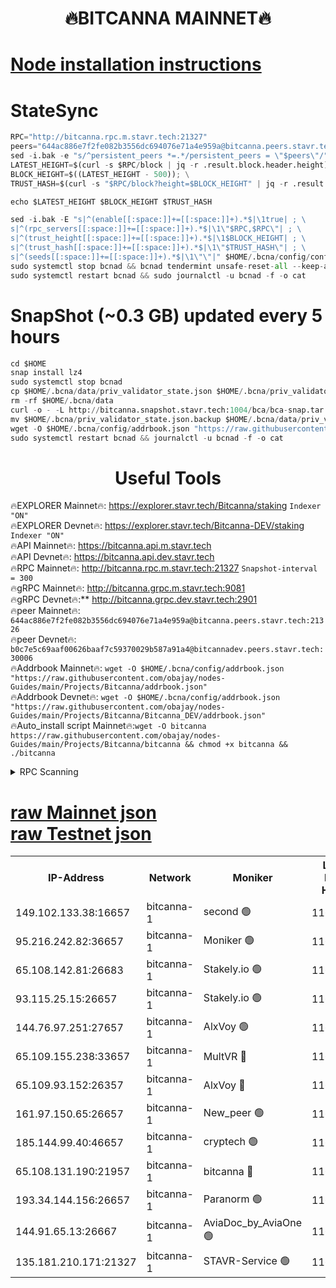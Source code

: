 <h1 align="center"> 🔥BITCANNA MAINNET🔥</h1>


[Node installation instructions](https://github.com/obajay/nodes-Guides/tree/main/Projects/Bitcanna)
=

# StateSync
```python
RPC="http://bitcanna.rpc.m.stavr.tech:21327"
peers="644ac886e7f2fe082b3556dc694076e71a4e959a@bitcanna.peers.stavr.tech:21326"
sed -i.bak -e "s/^persistent_peers *=.*/persistent_peers = \"$peers\"/" $HOME/.bcna/config/config.toml
LATEST_HEIGHT=$(curl -s $RPC/block | jq -r .result.block.header.height); \
BLOCK_HEIGHT=$((LATEST_HEIGHT - 500)); \
TRUST_HASH=$(curl -s "$RPC/block?height=$BLOCK_HEIGHT" | jq -r .result.block_id.hash)

echo $LATEST_HEIGHT $BLOCK_HEIGHT $TRUST_HASH

sed -i.bak -E "s|^(enable[[:space:]]+=[[:space:]]+).*$|\1true| ; \
s|^(rpc_servers[[:space:]]+=[[:space:]]+).*$|\1\"$RPC,$RPC\"| ; \
s|^(trust_height[[:space:]]+=[[:space:]]+).*$|\1$BLOCK_HEIGHT| ; \
s|^(trust_hash[[:space:]]+=[[:space:]]+).*$|\1\"$TRUST_HASH\"| ; \
s|^(seeds[[:space:]]+=[[:space:]]+).*$|\1\"\"|" $HOME/.bcna/config/config.toml
sudo systemctl stop bcnad && bcnad tendermint unsafe-reset-all --keep-addr-book
sudo systemctl restart bcnad && sudo journalctl -u bcnad -f -o cat
```
# SnapShot (~0.3 GB) updated every 5 hours
```python
cd $HOME
snap install lz4
sudo systemctl stop bcnad
cp $HOME/.bcna/data/priv_validator_state.json $HOME/.bcna/priv_validator_state.json.backup
rm -rf $HOME/.bcna/data
curl -o - -L http://bitcanna.snapshot.stavr.tech:1004/bca/bca-snap.tar.lz4 | lz4 -c -d - | tar -x -C $HOME/.bcna --strip-components 2
mv $HOME/.bcna/priv_validator_state.json.backup $HOME/.bcna/data/priv_validator_state.json
wget -O $HOME/.bcna/config/addrbook.json "https://raw.githubusercontent.com/obajay/nodes-Guides/main/Projects/Bitcanna/addrbook.json"
sudo systemctl restart bcnad && journalctl -u bcnad -f -o cat
```

 <h1 align="center"> Useful Tools</h1>

🔥EXPLORER Mainnet🔥:    https://explorer.stavr.tech/Bitcanna/staking          `Indexer "ON"` \
🔥EXPLORER Devnet🔥:     https://explorer.stavr.tech/Bitcanna-DEV/staking     `Indexer "ON"` \
🔥API Mainnet🔥:         https://bitcanna.api.m.stavr.tech \
🔥API Devnet🔥:          https://bitcanna.api.dev.stavr.tech \
🔥RPC Mainnet🔥:         http://bitcanna.rpc.m.stavr.tech:21327         `Snapshot-interval = 300` \
🔥gRPC Mainnet🔥:        http://bitcanna.grpc.m.stavr.tech:9081 \
🔥gRPC Devnet🔥:**       http://bitcanna.grpc.dev.stavr.tech:2901 \
🔥peer Mainnet🔥:        `644ac886e7f2fe082b3556dc694076e71a4e959a@bitcanna.peers.stavr.tech:21326` \
🔥peer Devnet🔥:         `b0c7e5c69aaf00626baaf7c59370029b587a91a4@bitcannadev.peers.stavr.tech:30006` \
🔥Addrbook Mainnet🔥:    ```wget -O $HOME/.bcna/config/addrbook.json "https://raw.githubusercontent.com/obajay/nodes-Guides/main/Projects/Bitcanna/addrbook.json"``` \
🔥Addrbook Devnet🔥:    ```wget -O $HOME/.bcna/config/addrbook.json "https://raw.githubusercontent.com/obajay/nodes-Guides/main/Projects/Bitcanna/Bitcanna_DEV/addrbook.json"``` \
🔥Auto_install script Mainnet🔥:```wget -O bitcanna https://raw.githubusercontent.com/obajay/nodes-Guides/main/Projects/Bitcanna/bitcanna && chmod +x bitcanna && ./bitcanna```



<details>
<summary>RPC Scanning</summary>

<h2 align="center"> We scan nodes in real time every 4 hours. And we provide the final result of RPC endpoints.
We cannot influence the operation of these nodes in any way. </h2>


```python
If Voting Power is higher than 0 --> then the Node is a validator of the network and may be subject to attack and be a potential threat to the chain.
```
```python
We marked such validators with a red symbol
```

</details>

[raw Mainnet json](https://rpc-check.bcam.stavr.tech/bcam/rpc-bcam-result.json) \
[raw Testnet json](https://github.com/obajay/StateSync-snapshots/tree/main/Projects/Bitcanna/Rpc-Check-Testnet)
=



<table><tr><th>IP-Address</th><th>Network</th><th>Moniker</th><th>Latest Block Height</th><th>Earliest Block Height</th><th>Catching Up</th><th>Tx Index</th><th>Voting Power</th><th>Scan Time</th></tr><tr><td>149.102.133.38:16657</td><td>bitcanna-1</td><td>second 🟢</td><td>11675285</td><td>1</td><td>False</td><td>on</td><td>0</td><td>2023-12-14T16:04:51.901201560UTC</td></tr><tr><td>95.216.242.82:36657</td><td>bitcanna-1</td><td>Moniker 🟢</td><td>11675277</td><td>5776907</td><td>False</td><td>on</td><td>0</td><td>2023-12-14T16:04:05.746988044UTC</td></tr><tr><td>65.108.142.81:26683</td><td>bitcanna-1</td><td>Stakely.io 🟢</td><td>11675280</td><td>6152001</td><td>False</td><td>on</td><td>0</td><td>2023-12-14T16:04:19.097724655UTC</td></tr><tr><td>93.115.25.15:26657</td><td>bitcanna-1</td><td>Stakely.io 🟢</td><td>11675279</td><td>6520001</td><td>False</td><td>on</td><td>0</td><td>2023-12-14T16:04:12.628357570UTC</td></tr><tr><td>144.76.97.251:27657</td><td>bitcanna-1</td><td>AlxVoy 🟢</td><td>11675284</td><td>8805201</td><td>False</td><td>on</td><td>0</td><td>2023-12-14T16:04:43.318144478UTC</td></tr><tr><td>65.109.155.238:33657</td><td>bitcanna-1</td><td>MultVR 🔴</td><td>11675281</td><td>9933415</td><td>False</td><td>on</td><td>349835</td><td>2023-12-14T16:04:26.093665257UTC</td></tr><tr><td>65.109.93.152:26357</td><td>bitcanna-1</td><td>AlxVoy 🔴</td><td>11675285</td><td>10824001</td><td>False</td><td>on</td><td>1391603</td><td>2023-12-14T16:04:52.464472859UTC</td></tr><tr><td>161.97.150.65:26657</td><td>bitcanna-1</td><td>New_peer 🟢</td><td>11675280</td><td>11334001</td><td>False</td><td>on</td><td>0</td><td>2023-12-14T16:04:19.513050045UTC</td></tr><tr><td>185.144.99.40:46657</td><td>bitcanna-1</td><td>cryptech 🟢</td><td>11675277</td><td>11528001</td><td>False</td><td>on</td><td>0</td><td>2023-12-14T16:04:03.372324464UTC</td></tr><tr><td>65.108.131.190:21957</td><td>bitcanna-1</td><td>bitcanna 🔴</td><td>11675282</td><td>11575282</td><td>False</td><td>on</td><td>408376</td><td>2023-12-14T16:04:32.699705190UTC</td></tr><tr><td>193.34.144.156:26657</td><td>bitcanna-1</td><td>Paranorm 🟢</td><td>11675282</td><td>11645501</td><td>False</td><td>on</td><td>0</td><td>2023-12-14T16:04:32.958013572UTC</td></tr><tr><td>144.91.65.13:26667</td><td>bitcanna-1</td><td>AviaDoc_by_AviaOne 🟢</td><td>11675270</td><td>11664901</td><td>False</td><td>on</td><td>0</td><td>2023-12-14T16:04:38.463016811UTC</td></tr><tr><td>135.181.210.171:21327</td><td>bitcanna-1</td><td>STAVR-Service 🟢</td><td>11675284</td><td>11672001</td><td>False</td><td>on</td><td>0</td><td>2023-12-14T16:04:43.015397857UTC</td></tr></table>
